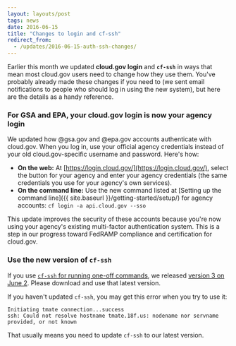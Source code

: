 ```yaml
---
layout: layouts/post
tags: news
date: 2016-06-15
title: "Changes to login and cf-ssh"
redirect_from:
  - /updates/2016-06-15-auth-ssh-changes/
---
```


Earlier this month we updated **cloud.gov login** and **`cf-ssh`** in ways that mean most cloud.gov users need to change how they use them. You've probably already made these changes if you need to (we sent email notifications to people who should log in using the new system), but here are the details as a handy reference.
<!--more-->

### For GSA and EPA, your cloud.gov login is now your agency login

We updated how @gsa.gov and @epa.gov accounts authenticate with cloud.gov. When you log in, use your official agency credentials instead of your old cloud.gov-specific username and password. Here's how:

* **On the web:** At [https://login.cloud.gov/](https://login.cloud.gov/), select the button for your agency and enter your agency credentials (the same credentials you use for your agency's own services).
* **On the command line:** Use the new command listed at [Setting up the command line]({{ site.baseurl }}/getting-started/setup/) for agency accounts: `cf login -a api.cloud.gov --sso`

This update improves the security of these accounts because you're now using your agency's existing multi-factor authentication system. This is a step in our progress toward FedRAMP compliance and certification for cloud.gov.

### Use the new version of `cf-ssh`

If you use [`cf-ssh` for running one-off commands](https://cloud.gov/docs/management/using-ssh/), we released [version 3 on June 2](https://github.com/18F/cf-ssh/releases/). Please download and use that latest version.

If you haven't updated `cf-ssh`, you may get this error when you try to use it:
```shell
Initiating tmate connection...success
ssh: Could not resolve hostname tmate.18f.us: nodename nor servname provided, or not known
```

That usually means you need to update `cf-ssh` to our latest version.
